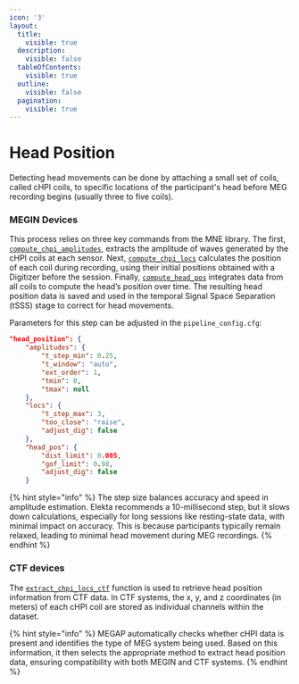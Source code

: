 ```yaml
---
icon: '3'
layout:
  title:
    visible: true
  description:
    visible: false
  tableOfContents:
    visible: true
  outline:
    visible: false
  pagination:
    visible: true
---
```


# Head Position

Detecting head movements can be done by attaching a small set of coils, called cHPI coils, to specific locations of the participant's head before MEG recording begins (usually three to five coils).

### MEGIN Devices

This process relies on three key commands from the MNE library. The first, [`compute_chpi_amplitudes`](https://mne.tools/stable/generated/mne.chpi.compute_chpi_amplitudes.html), extracts the amplitude of waves generated by the cHPI coils at each sensor. Next, [`compute_chpi_locs`](https://mne.tools/stable/generated/mne.chpi.compute_chpi_locs.html) calculates the position of each coil during recording, using their initial positions obtained with a Digitizer before the session. Finally, [`compute_head_pos`](https://mne.tools/stable/generated/mne.chpi.compute_head_pos.html) integrates data from all coils to compute the head’s position over time. The resulting head position data is saved and used in the temporal Signal Space Separation (tSSS) stage to correct for head movements.

Parameters for this step can be adjusted in the `pipeline_config.cfg`:

```json
"head_position": {
    "amplitudes": {
        "t_step_min": 0.25,
        "t_window": "auto",
        "ext_order": 1,
        "tmin": 0,
        "tmax": null
    },
    "locs": {
        "t_step_max": 3,
        "too_close": "raise",
        "adjust_dig": false
    },
    "head_pos": {
        "dist_limit": 0.005,
        "gof_limit": 0.98,
        "adjust_dig": false
    }
```

{% hint style="info" %}
The step size balances accuracy and speed in amplitude estimation. Elekta recommends a 10-millisecond step, but it slows down calculations, especially for long sessions like resting-state data, with minimal impact on accuracy. This is because participants typically remain relaxed, leading to minimal head movement during MEG recordings.
{% endhint %}

### CTF devices

The [`extract_chpi_locs_ctf`](https://mne.tools/stable/generated/mne.chpi.extract_chpi_locs_ctf.html) function is used to retrieve head position information from CTF data. In CTF systems, the x, y, and z coordinates (in meters) of each cHPI coil are stored as individual channels within the dataset.

{% hint style="info" %}
MEGAP automatically checks whether cHPI data is present and identifies the type of MEG system being used. Based on this information, it then selects the appropriate method to extract head position data, ensuring compatibility with both MEGIN and CTF systems.
{% endhint %}
